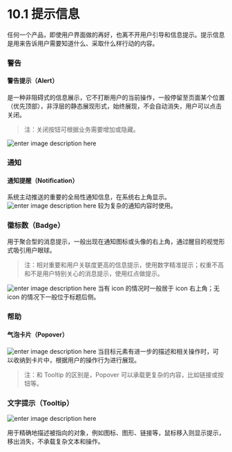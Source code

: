 # 10.1 提示信息

任何一个产品，即使用户界面做的再好，也离不开用户引导和信息提示。提示信息是用来告诉用户需要知道什么、采取什么样行动的内容。
### 警告

#### 警告提示（Alert）

是一种非阻碍式的信息展示，它不打断用户的当前操作，一般停留至页面某个位置（优先顶部），非浮层的静态展现形式，始终展现，不会自动消失，用户可以点击关闭。
>注：关闭按钮可根据业务需要增加或隐藏。

![enter image description here](https://zos.alipayobjects.com/rmsportal/MPBsvIMFPMeocAailbIW.png)




### 通知

#### 通知提醒（Notification）
系统主动推送的重要的全局性通知信息，在系统右上角显示。
![enter image description here](https://zos.alipayobjects.com/rmsportal/icHybUesGmjYbfxfSoQY.png)
较为复杂的通知内容时使用。


### 徽标数（Badge）


用于聚合型的消息提示，一般出现在通知图标或头像的右上角，通过醒目的视觉形式吸引用户眼球。
>注：相对重要和用户关联度更高的信息提示，使用数字精准提示；权重不高和不是用户特别关心的消息提示，使用红点做提示。

![enter image description here](https://zos.alipayobjects.com/rmsportal/tmthsGOQKqdMUEAFeTYT.png)
当有 icon 的情况时一般居于 icon 右上角；无 icon 的情况下一般位于标题后侧。

### 帮助
#### 气泡卡片（Popover）

![enter image description here](https://zos.alipayobjects.com/rmsportal/vDfayzqikMEWAcTrXRzD.png)
当目标元素有进一步的描述和相关操作时，可以收纳到卡片中，根据用户的操作行为进行展现。
>注：和 Tooltip 的区别是，Popover 可以承载更复杂的内容，比如链接或按钮等。

### 文字提示（Tooltip）
![enter image description here](https://zos.alipayobjects.com/rmsportal/oOXzRKnHokbLCbRWPNrk.png)

用于精确地描述被指向的对象，例如图标、图形、链接等，鼠标移入则显示提示，移出消失，不承载复杂文本和操作。
